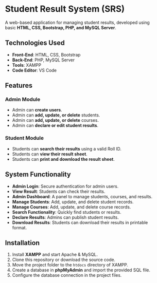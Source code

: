 # Student Result System (SRS)

A web-based application for managing student results, developed using basic **HTML, CSS, Bootstrap, PHP, and MySQL Server**.

## Technologies Used

- **Front-End**: HTML, CSS, Bootstrap
- **Back-End**: PHP, MySQL Server
- **Tools**: XAMPP
- **Code Editor**: VS Code

## Features

### Admin Module
- Admin can **create users**.
- Admin can **add, update, or delete** students.
- Admin can **add, update, or delete** courses.
- Admin can **declare or edit student results**.

### Student Module
- Students can **search their results** using a valid Roll ID.
- Students can **view their result sheet**.
- Students can **print and download the result sheet**.

## System Functionality

- **Admin Login**: Secure authentication for admin users.
- **View Result**: Students can check their results.
- **Admin Dashboard**: A panel to manage students, courses, and results.
- **Manage Students**: Add, update, and delete student records.
- **Manage Courses**: Add, update, and delete course records.
- **Search Functionality**: Quickly find students or results.
- **Declare Results**: Admins can publish student results.
- **Download Results**: Students can download their results in printable format.

## Installation

1. Install **XAMPP** and start Apache & MySQL.
2. Clone this repository or download the source code.
3. Move the project folder to the `htdocs` directory of XAMPP.
4. Create a database in **phpMyAdmin** and import the provided SQL file.
5. Configure the database connection in the project files.

